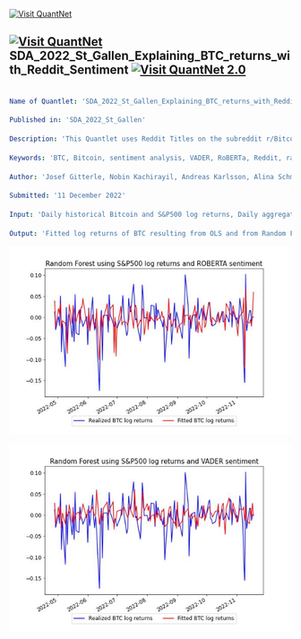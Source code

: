 [<img src="https://github.com/QuantLet/Styleguide-and-FAQ/blob/master/pictures/banner.png" width="888" alt="Visit QuantNet">](http://quantlet.de/)

## [<img src="https://github.com/QuantLet/Styleguide-and-FAQ/blob/master/pictures/qloqo.png" alt="Visit QuantNet">](http://quantlet.de/) **SDA_2022_St_Gallen_Explaining_BTC_returns_with_Reddit_Sentiment** [<img src="https://github.com/QuantLet/Styleguide-and-FAQ/blob/master/pictures/QN2.png" width="60" alt="Visit QuantNet 2.0">](http://quantlet.de/)

```yaml

Name of Quantlet: 'SDA_2022_St_Gallen_Explaining_BTC_returns_with_Reddit_Sentiment'

Published in: 'SDA_2022_St_Gallen'

Description: 'This Quantlet uses Reddit Titles on the subreddit r/Bitcoin from the start of 2020 until 19th November of 2022 as input for VADER and RoBERTa sentiment score calculation. Subsequently using OLS and Random Forest models aims at determining whether the sentiment scores help explain Bitcoin log returns.'

Keywords: 'BTC, Bitcoin, sentiment analysis, VADER, RoBERTa, Reddit, random forest, HMM, Hidden Markov Model'

Author: 'Josef Gitterle, Nobin Kachirayil, Andreas Karlsson, Alina Schmidt'

Submitted: '11 December 2022'

Input: 'Daily historical Bitcoin and S&P500 log returns, Daily aggregated VADER and RoBERTa scores based on previously web-scraped raw Reddit Titles from 01-01-2020 until 19-11-2022.'

Output: 'Fitted log returns of BTC resulting from OLS and from Random Forest models as well as descriptive statistics of Sentiment and BTC returns'

```

![Picture1](1.%20Random%20Forest%20using%20S&P500%20log%20returns%20and%20ROBERTA%20Sentiment.jpg)

![Picture2](2.%20Random%20Forest%20using%20S&P500%20log%20returns%20and%20VADER%20Sentiment.jpg)